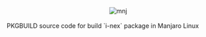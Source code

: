 <center>
<img src="https://raw.githubusercontent.com/manjaro/artwork-logo/master/logo_text_black.png" alt="mnj" align="middle">
</center>
</br>
PKGBUILD source code for build `i-nex` package in Manjaro Linux
